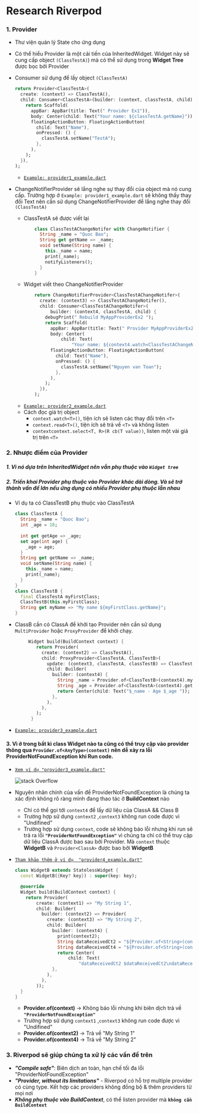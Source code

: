 
# Research Riverpod
### 1. Provider
- Thư viện quản lý State cho ứng dụng
- Có thể hiểu Provider là một cải tiến của InheritedWidget. Widget này sẽ cung cấp object ```(ClassTestA)```) mà có thể sử dụng trong **Widget Tree** được bọc bởi Provider
- Consumer sử dụng để lấy object ```(ClassTestA)```
    ```dart
    return Provider<ClassTestA>(
      create: (context) => ClassTestA(),
      child: Consumer<ClassTestA>(builder: (context, classTestA, child) {
        return Scaffold(
          appBar: AppBar(title: Text(" Provider Ex1")),
          body: Center(child: Text("Your name: ${classTestA.getName}")),//Name "QuocBao"
          floatingActionButton: FloatingActionButton(
            child: Text("Name"),
            onPressed: () {
              classTestA.setName("TestA");
            },
          ),
        );
      }),
    );
    ```
   * [```Example: provider1_example.dart```](https://github.com/quocbaobui/research_flutter/blob/main/flutter_riverpod/lib/provider_exp/provider1_example.dart)
   
- ChangeNotifierProvider sẽ lắng nghe sự thay đổi của object mà nó cung cấp. Trường hợp ở ```Example: provider1_example.dart``` sẽ không thấy thay đổi Text nên cần sử dụng ChangeNotifierProvider để lắng nghe thay đổi  ```(ClassTestA)```
   * ClassTestA sẽ được viết lại
        ```dart
            class ClassTestAChangeNotifer with ChangeNotifier {
              String _name = "Quoc Bao";
              String get getName => _name;
              void setName(String name) {
                this._name = name;
                print(_name);
                notifyListeners();
              }
            }
        ```
    * Widget viết theo ChangeNotifierProvider
        ```dart
            return ChangeNotifierProvider<ClassTestAChangeNotifer>(
              create: (context3) => ClassTestAChangeNotifer(),
              child: Consumer<ClassTestAChangeNotifer>(
                  builder: (context4, classTestA, child) {
                debugPrint(" Rebuild MyAppProviderEx2 ");
                return Scaffold(
                  appBar: AppBar(title: Text(" Provider MyAppProviderEx2")),
                  body: Center(
                      child: Text(
                          "Your name: ${context4.watch<ClassTestAChangeNotifer>().getName}")),
                  floatingActionButton: FloatingActionButton(
                    child: Text("Name"),
                    onPressed: () {
                      classTestA.setName("Nguyen van Toan");
                    },
                  ),
                );
              }),
            );
        ```
   * [```Example: provider2_example.dart```](https://github.com/quocbaobui/research_flutter/blob/main/flutter_riverpod/lib/provider_exp/provider2_example.dart)
    * Cách đọc giá trị object
        * ```context.watch<T>()```, tiện ích sẽ listen các thay đổi trên `<T>`
        * ```context.read<T>()```, tiện ích sẽ trả về  `<T>` và không listen
        * ```contextcontext.select<T, R>(R cb(T value))```, listen một vài giá trị trên `<T>`

### 2. Nhược điểm của Provider 
##### 1. Vì nó dựa trên InheritedWidget nên vẫn phụ thuộc vào ```Widget tree```
##### 2. Triển khai Provider phụ thuộc vào Provider khác dài dòng. Và sẽ trở thành vấn đề lớn nếu ứng dụng có nhiều Provider phụ thuộc lẫn nhau
-  Ví dụ ta có ClassTestB phụ thuộc vào ClassTestA
    ```dart
    class ClassTestA {
      String _name = "Quoc Bao";
      int _age = 18;
      
      int get getAge => _age;
      set age(int age) {
        _age = age;
      }
      String get getName => _name;
      void setName(String name) {
        this._name = name;
        print(_name);
      }
    }
    class ClassTestB {
      final ClassTestA myFirstClass;
      ClassTestB(this.myFirstClass);
      String get myName => "My name ${myFirstClass.getName}";
    }
    ```
- ClassB cần có ClassA để khởi tạo Provider nên cần sử dụng ```MultiProvider``` hoặc ```ProxyProvider``` để khởi chạy.
    ```dart
         Widget build(BuildContext context) {
            return Provider(
              create: (context2) => ClassTestA(),
              child: ProxyProvider<ClassTestA, ClassTestB>(
                update: (context3, classTestA, classTestB) => ClassTestB(classTestA),
                child: Builder(
                  builder: (context4) {
                    String _name = Provider.of<ClassTestB>(context4).myName;
                    String _age = Provider.of<ClassTestA>(context4).getAge.toString();
                    return Center(child: Text("$_name - Age $_age "));
                  },
                ),
              ),
            );
          }
    ```
- [```Example: provider3_example.dart```](https://github.com/quocbaobui/research_flutter/blob/main/flutter_riverpod/lib/provider_exp/provider4_example.dart)    
#### 3. Vì ở trong bất kì class Widget nào ta cũng có thể truy cập vào provider thông qua **```Provider.of<AnyType>(context)```** nên dễ xảy ra lỗi ProviderNotFoundException khi Run code.
- [```Xem ví dụ "provider3_example.dart"```](https://github.com/quocbaobui/research_flutter/blob/main/flutter_riverpod/lib/provider_exp/provider3_example.dart)

   ![stack Overflow](https://raw.githubusercontent.com/quocbaobui/research_flutter/research_flutter_riverpod/flutter_riverpod/assets/ex_provider_3_wf.png)
- Nguyên nhân chính của vấn đề ProviderNotFoundException là chúng ta xác định không rõ ràng mình đang thao tác ở **BuildContext** nào
  * Chỉ có thể gọi tới ```context4``` để lấy dữ liệu của ClassA && Class B
  * Trường hợp sử dụng ```context2``` ,```context3``` không run code được vì "Undifined"
  * Trường hợp sử dụng ```context```, code sẽ không báo lỗi nhưng khi run sẽ trả ra lỗi **```"ProviderNotFoundException"```** vì chúng ta chỉ có thể truy cập dữ liệu ClassA được bao sau bởi Provider<ClassA>. Mà ```context``` thuộc **WidgetB** và ```Provider<ClassA>``` được bao bởi **WidgetB**
- [```Tham khảo thêm ở ví dụ  "provider4_example.dart"```](https://github.com/quocbaobui/research_flutter/blob/main/flutter_riverpod/lib/provider_exp/provider4_example.dart)
    ```dart
    class WidgetB extends StatelessWidget {
      const WidgetB({Key? key}) : super(key: key);
    
      @override
      Widget build(BuildContext context) {
        return Provider(
            create: (context1) => "My String 1",
            child: Builder(
              builder: (context2) => Provider(
                create: (context3) => "My String 2",
                child: Builder(
                  builder: (context4) {
                    print(context2);
                    String dataReceivedCt2 = "${Provider.of<String>(context2)}";
                    String dataReceivedCt4 = "${Provider.of<String>(context4)}";
                    return Center(
                        child: Text(
                            "dataReceivedCt2 $dataReceivedCt2\ndataReceivedCt4 $dataReceivedCt4"));
                  },
                ),
              ),
            ));
      }
    }
    ```
    * **Provider.of<String>(context)** -> Không báo lỗi nhưng khi biên dịch trả về **```"ProviderNotFoundException"```** 
    * Trường hợp sử dụng ```context1``` ,```context3``` không run code được vì "Undifined"
    * **Provider.of<String>(context2)** -> Trả về "My String 1"
    * **Provider.of<String>(context4)** -> Trả về "My String 2"


### 3. Riverpod sẽ giúp chúng ta xử lý các vấn đề trên 

- ***"Compile safe"***: Biên dịch an toàn, hạn chế tối đa lỗi "ProviderNotFoundException"
- ***"Provider, without its limitations"*** - Riverpod có hỗ trợ multiple provider có cùng type. Kết hợp các providers không đồng bộ & thêm providers từ mọi nơi
- ***Không phụ thuộc vào BuildContext***, có thể listen provider mà **```không cần BuildContext```**



        






